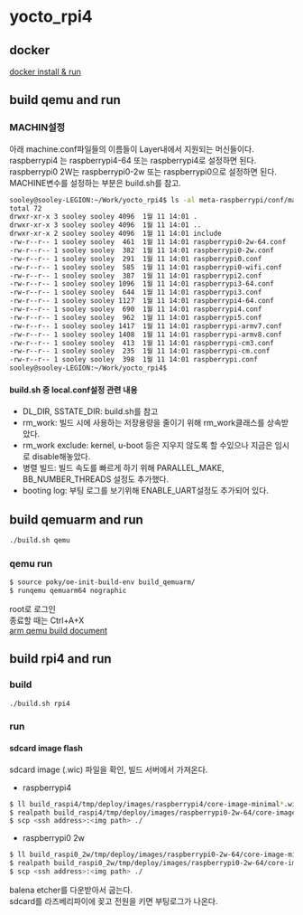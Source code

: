 # yocto_rpi4
## docker
[docker install & run](./docker/README.md)

## build qemu and run
### MACHIN설정
아래 machine.conf파일들의 이름들이 Layer내에서 지원되는 머신들이다.  
raspberrypi4 는 raspberrypi4-64 또는 raspberrypi4로 설정하면 된다.  
raspberrypi0 2W는 raspberrypi0-2w 또는 raspberrypi0으로 설정하면 된다.  
MACHINE변수를 설정하는 부분은 build.sh를 참고.  
~~~bash
sooley@sooley-LEGION:~/Work/yocto_rpi4$ ls -al meta-raspberrypi/conf/machine
total 72
drwxr-xr-x 3 sooley sooley 4096  1월 11 14:01 .
drwxr-xr-x 3 sooley sooley 4096  1월 11 14:01 ..
drwxr-xr-x 2 sooley sooley 4096  1월 11 14:01 include
-rw-r--r-- 1 sooley sooley  461  1월 11 14:01 raspberrypi0-2w-64.conf
-rw-r--r-- 1 sooley sooley  382  1월 11 14:01 raspberrypi0-2w.conf
-rw-r--r-- 1 sooley sooley  291  1월 11 14:01 raspberrypi0.conf
-rw-r--r-- 1 sooley sooley  585  1월 11 14:01 raspberrypi0-wifi.conf
-rw-r--r-- 1 sooley sooley  387  1월 11 14:01 raspberrypi2.conf
-rw-r--r-- 1 sooley sooley 1096  1월 11 14:01 raspberrypi3-64.conf
-rw-r--r-- 1 sooley sooley  644  1월 11 14:01 raspberrypi3.conf
-rw-r--r-- 1 sooley sooley 1127  1월 11 14:01 raspberrypi4-64.conf
-rw-r--r-- 1 sooley sooley  690  1월 11 14:01 raspberrypi4.conf
-rw-r--r-- 1 sooley sooley  962  1월 11 14:01 raspberrypi5.conf
-rw-r--r-- 1 sooley sooley 1417  1월 11 14:01 raspberrypi-armv7.conf
-rw-r--r-- 1 sooley sooley 1408  1월 11 14:01 raspberrypi-armv8.conf
-rw-r--r-- 1 sooley sooley  413  1월 11 14:01 raspberrypi-cm3.conf
-rw-r--r-- 1 sooley sooley  235  1월 11 14:01 raspberrypi-cm.conf
-rw-r--r-- 1 sooley sooley  398  1월 11 14:01 raspberrypi.conf
sooley@sooley-LEGION:~/Work/yocto_rpi4$ 
~~~

#### build.sh 중 local.conf설정 관련 내용
 - DL_DIR, SSTATE_DIR: build.sh를 참고  
 - rm_work: 빌드 시에 사용하는 저장용량을 줄이기 위해 rm_work클래스를 상속받았다.  
 - rm_work exclude: kernel, u-boot 등은 지우지 않도록 할 수있으나 지금은 임시로 disable해놓았다.  
 - 병렬 빌드: 빌드 속도를 빠르게 하기 위해 PARALLEL_MAKE, BB_NUMBER_THREADS 설정도 추가했다.  
 - booting log: 부팅 로그를 보기위해 ENABLE_UART설정도 추가되어 있다.  

## build qemuarm and run
~~~bash
./build.sh qemu
~~~

### qemu run
~~~bash
$ source poky/oe-init-build-env build_qemuarm/
$ runqemu qemuarm64 nographic
~~~

root로 로그인  
종료할 때는 Ctrl+A+X  
[arm qemu build document](https://learn.arm.com/learning-paths/embedded-and-microcontrollers/yocto_qemu/yocto_build/)

## build rpi4 and run
### build
~~~bash
./build.sh rpi4
~~~

### run
#### sdcard image flash
sdcard image (.wic) 파일을 확인, 빌드 서버에서 가져온다.  
 - raspberrypi4
~~~bash
$ ll build_raspi4/tmp/deploy/images/raspberrypi4/core-image-minimal*.wic
$ realpath build_raspi4/tmp/deploy/images/raspberrypi0-2w-64/core-image-minimal*.wic
$ scp <ssh address>:<img path> ./
~~~

 - raspberrypi0 2w
~~~bash
$ ll build_raspi0_2w/tmp/deploy/images/raspberrypi0-2w-64/core-image-minimal*.wic
$ realpath build_raspi0_2w/tmp/deploy/images/raspberrypi0-2w-64/core-image-minimal*.wic
$ scp <ssh address>:<img path> ./
~~~

balena etcher를 다운받아서 굽는다.  
sdcard를 라즈베리파이에 꽂고 전원을 키면 부팅로그가 나온다.  
